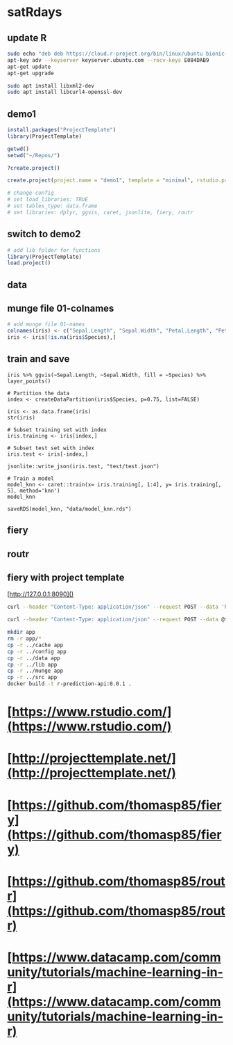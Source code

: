 # satRdays

## update R

```bash
sudo echo "deb deb https://cloud.r-project.org/bin/linux/ubuntu bionic-cran35/" >> /etc/apt/sources.list
apt-key adv --keyserver keyserver.ubuntu.com --recv-keys E084DAB9
apt-get update
apt-get upgrade

sudo apt install libxml2-dev
sudo apt install libcurl4-openssl-dev
```

## demo1

```r
install.packages("ProjectTemplate")
library(ProjectTemplate)

getwd()
setwd("~/Repos/")

?create.project()

create.project(project.name = "demo1", template = "minimal", rstudio.project = TRUE)

# change config
# set load_libraries: TRUE
# set tables_type: data.frame
# set libraries: dplyr, ggvis, caret, jsonlite, fiery, routr
```

## switch to demo2

```r
# add lib folder for functions
library(ProjectTemplate)
load.project()
```

## data

## munge file 01-colnames

```r
# add munge file 01-names
colnames(iris) <- c("Sepal.Length", "Sepal.Width", "Petal.Length", "Petal.Width", "Species")
iris <- iris[!is.na(iris$Species),]
```

## train and save

```
iris %>% ggvis(~Sepal.Length, ~Sepal.Width, fill = ~Species) %>% layer_points()

# Partition the data
index <- createDataPartition(iris$Species, p=0.75, list=FALSE)

iris <- as.data.frame(iris)
str(iris)

# Subset training set with index
iris.training <- iris[index,]

# Subset test set with index
iris.test <- iris[-index,]

jsonlite::write_json(iris.test, "test/test.json")

# Train a model
model_knn <- caret::train(x= iris.training[, 1:4], y= iris.training[, 5], method='knn')
model_knn

saveRDS(model_knn, "data/model_knn.rds")
```

## fiery

## routr

## fiery with project template

[http://127.0.0.1:8090]()

```bash
curl --header "Content-Type: application/json" --request POST --data 'hello satRdays' http://localhost:8090/predict/
```

```bash
curl --header "Content-Type: application/json" --request POST --data @test.json http://localhost:8090/predict/
```

```bash
mkdir app
rm -r app/*
cp -r ../cache app
cp -r ../config app
cp -r ../data app
cp -r ../lib app
cp -r ../munge app
cp -r ../src app
docker build -t r-prediction-api:0.0.1 .
```

# [https://www.rstudio.com/](https://www.rstudio.com/)
# [http://projecttemplate.net/](http://projecttemplate.net/)
# [https://github.com/thomasp85/fiery](https://github.com/thomasp85/fiery)
# [https://github.com/thomasp85/routr](https://github.com/thomasp85/routr)
# [https://www.datacamp.com/community/tutorials/machine-learning-in-r](https://www.datacamp.com/community/tutorials/machine-learning-in-r)
